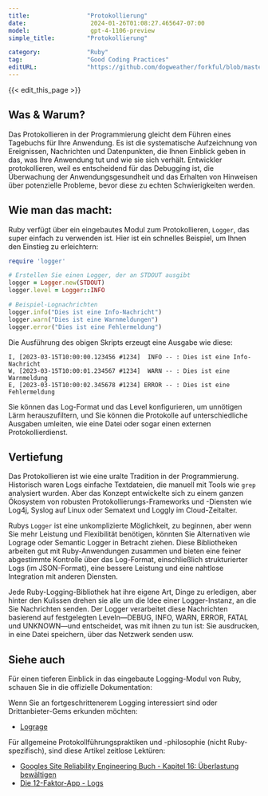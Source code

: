 ```yaml
---
title:                "Protokollierung"
date:                  2024-01-26T01:08:27.465647-07:00
model:                 gpt-4-1106-preview
simple_title:         "Protokollierung"

category:             "Ruby"
tag:                  "Good Coding Practices"
editURL:              "https://github.com/dogweather/forkful/blob/master/content/de/ruby/logging.md"
---
```


{{< edit_this_page >}}

## Was & Warum?
Das Protokollieren in der Programmierung gleicht dem Führen eines Tagebuchs für Ihre Anwendung. Es ist die systematische Aufzeichnung von Ereignissen, Nachrichten und Datenpunkten, die Ihnen Einblick geben in das, was Ihre Anwendung tut und wie sie sich verhält. Entwickler protokollieren, weil es entscheidend für das Debugging ist, die Überwachung der Anwendungsgesundheit und das Erhalten von Hinweisen über potenzielle Probleme, bevor diese zu echten Schwierigkeiten werden.

## Wie man das macht:
Ruby verfügt über ein eingebautes Modul zum Protokollieren, `Logger`, das super einfach zu verwenden ist. Hier ist ein schnelles Beispiel, um Ihnen den Einstieg zu erleichtern:

```ruby
require 'logger'

# Erstellen Sie einen Logger, der an STDOUT ausgibt
logger = Logger.new(STDOUT)
logger.level = Logger::INFO

# Beispiel-Lognachrichten
logger.info("Dies ist eine Info-Nachricht")
logger.warn("Dies ist eine Warnmeldungen")
logger.error("Dies ist eine Fehlermeldung")
```

Die Ausführung des obigen Skripts erzeugt eine Ausgabe wie diese:

```
I, [2023-03-15T10:00:00.123456 #1234]  INFO -- : Dies ist eine Info-Nachricht
W, [2023-03-15T10:00:01.234567 #1234]  WARN -- : Dies ist eine Warnmeldung
E, [2023-03-15T10:00:02.345678 #1234] ERROR -- : Dies ist eine Fehlermeldung
```

Sie können das Log-Format und das Level konfigurieren, um unnötigen Lärm herauszufiltern, und Sie können die Protokolle auf unterschiedliche Ausgaben umleiten, wie eine Datei oder sogar einen externen Protokollierdienst.

## Vertiefung
Das Protokollieren ist wie eine uralte Tradition in der Programmierung. Historisch waren Logs einfache Textdateien, die manuell mit Tools wie `grep` analysiert wurden. Aber das Konzept entwickelte sich zu einem ganzen Ökosystem von robusten Protokollierungs-Frameworks und -Diensten wie Log4j, Syslog auf Linux oder Sematext und Loggly im Cloud-Zeitalter.

Rubys `Logger` ist eine unkomplizierte Möglichkeit, zu beginnen, aber wenn Sie mehr Leistung und Flexibilität benötigen, könnten Sie Alternativen wie Lograge oder Semantic Logger in Betracht ziehen. Diese Bibliotheken arbeiten gut mit Ruby-Anwendungen zusammen und bieten eine feiner abgestimmte Kontrolle über das Log-Format, einschließlich strukturierter Logs (im JSON-Format), eine bessere Leistung und eine nahtlose Integration mit anderen Diensten.

Jede Ruby-Logging-Bibliothek hat ihre eigene Art, Dinge zu erledigen, aber hinter den Kulissen drehen sie alle um die Idee einer Logger-Instanz, an die Sie Nachrichten senden. Der Logger verarbeitet diese Nachrichten basierend auf festgelegten Leveln—DEBUG, INFO, WARN, ERROR, FATAL und UNKNOWN—und entscheidet, was mit ihnen zu tun ist: Sie ausdrucken, in eine Datei speichern, über das Netzwerk senden usw.

## Siehe auch
Für einen tieferen Einblick in das eingebaute Logging-Modul von Ruby, schauen Sie in die offizielle Dokumentation:

Wenn Sie an fortgeschrittenerem Logging interessiert sind oder Drittanbieter-Gems erkunden möchten:
- [Lograge](https://github.com/roidrage/lograge)

Für allgemeine Protokollführungspraktiken und -philosophie (nicht Ruby-spezifisch), sind diese Artikel zeitlose Lektüren:
- [Googles Site Reliability Engineering Buch - Kapitel 16: Überlastung bewältigen](https://sre.google/sre-book/handling-overload/#log-messages)
- [Die 12-Faktor-App - Logs](https://12factor.net/logs)

